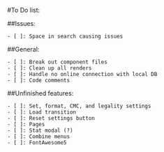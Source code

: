 #To Do list:

##Issues:

	- [ ]: Space in search causing issues

##General:

	- [ ]: Break out component files
	- [ ]: Clean up all renders
	- [ ]: Handle no online connection with local DB
	- [ ]: Code comments

##Unfinished features:

	- [ ]: Set, format, CMC, and legality settings
	- [ ]: Load transition
	- [ ]: Reset settings button
	- [ ]: Pages
	- [ ]: Stat modal (?)
	- [ ]: Combine menus
	- [ ]: FontAwesome5